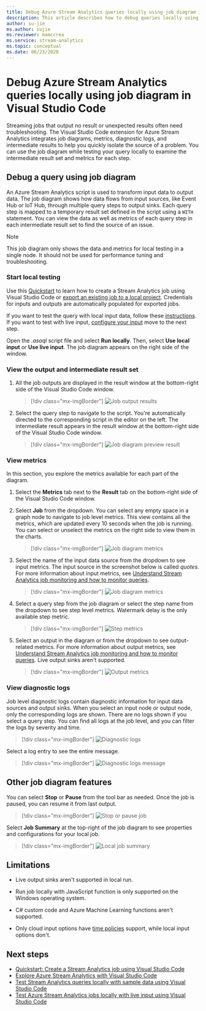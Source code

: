 ```yaml
---
title: Debug Azure Stream Analytics queries locally using job diagram in Visual Studio Code
description: This article describes how to debug queries locally using job diagram in the Azure Stream Analytics extension for Visual Studio Code.
author: su-jie
ms.author: sujie
ms.reviewer: mamccrea
ms.service: stream-analytics
ms.topic: conceptual
ms.date: 06/23/2020
---
```


# Debug Azure Stream Analytics queries locally using job diagram in Visual Studio Code

Streaming jobs that output no result or unexpected results often need troubleshooting. The Visual Studio Code extension for Azure Stream Analytics integrates job diagrams, metrics, diagnostic logs, and intermediate results to help you quickly isolate the source of a problem. You can use the job diagram while testing your query locally to examine the intermediate result set and metrics for each step.

## Debug a query using job diagram

An Azure Stream Analytics script is used to transform input data to output data. The job diagram shows how data flows from input sources, like Event Hub or IoT Hub, through multiple query steps to output sinks. Each query step is mapped to a temporary result set defined in the script using a `WITH` statement. You can view the data as well as metrics of each query step in each intermediate result set to find the source of an issue.

> [!NOTE]
> This job diagram only shows the data and metrics for local testing in a single node. It should not be used for performance tuning and troubleshooting.

### Start local testing

Use this [Quickstart](quick-create-vs-code.md) to learn how to create a Stream Analytics job using Visual Studio Code or [export an existing job to a local project](visual-studio-code-explore-jobs.md). Credentials for inputs and outputs are automatically populated for exported jobs.

If you want to test the query with local input data, follow these [instructions](visual-studio-code-local-run.md). If you want to test with live input, [configure your input](stream-analytics-add-inputs.md) move to the next step. 

Open the *\.asaql* script file and select **Run locally**. Then, select **Use local input** or **Use live input**. The job diagram appears on the right side of the window.

### View the output and intermediate result set  

1. All the job outputs are displayed in the result window at the bottom-right side of the Visual Studio Code window.

   > [!div class="mx-imgBorder"]
   > ![Job output results](./media/debug-locally-using-job-diagram-vs-code/job-output-results.png)

2. Select the query step to navigate to the script. You're automatically directed to the corresponding script in the editor on the left. The intermediate result appears in the result window at the bottom-right side of the Visual Studio Code window.

   > [!div class="mx-imgBorder"]
   > ![Job diagram preview result](./media/debug-locally-using-job-diagram-vs-code/preview-result.png)

### View metrics

In this section, you explore the metrics available for each part of the diagram.

1. Select the **Metrics** tab next to the **Result** tab on the bottom-right side of the Visual Studio Code window.

2. Select **Job** from the dropdown. You can select any empty space in a graph node to navigate to job level metrics. This view contains all the metrics, which are updated every 10 seconds when the job is running. You can select or unselect the metrics on the right side to view them in the charts.

   > [!div class="mx-imgBorder"]
   > ![Job diagram metrics](./media/debug-locally-using-job-diagram-vs-code/job-metrics.png)

3. Select the name of the input data source from the dropdown to see input metrics. The input source in the screenshot below is called *quotes*. For more information about input metrics, see [Understand Stream Analytics job monitoring and how to monitor queries](stream-analytics-monitoring.md).

   > [!div class="mx-imgBorder"]
   > ![Job diagram metrics](./media/debug-locally-using-job-diagram-vs-code/input-metrics.png)

4. Select a query step from the job diagram or select the step name from the dropdown to see step level metrics. Watermark delay is the only available step metric.

   > [!div class="mx-imgBorder"]
   > ![Step metrics](./media/debug-locally-using-job-diagram-vs-code/step-metrics.png)

5. Select an output in the diagram or from the dropdown to see output-related metrics. For more information about output metrics, see [Understand Stream Analytics job monitoring and how to monitor queries](stream-analytics-monitoring.md). Live output sinks aren't supported.

   > [!div class="mx-imgBorder"]
   > ![Output metrics](./media/debug-locally-using-job-diagram-vs-code/output-metrics.png)

### View diagnostic logs

Job level diagnostic logs contain diagnostic information for input data sources and output sinks. When you select an input node or output node, only the corresponding logs are shown. There are no logs shown if you select a query step. You can find all logs at the job level, and you can filter the logs by severity and time.

   > [!div class="mx-imgBorder"]
   > ![Diagnostic logs](./media/debug-locally-using-job-diagram-vs-code/diagnostic-logs.png)

   Select a log entry to see the entire message.

   > [!div class="mx-imgBorder"]
   > ![Diagnostic logs message](./media/debug-locally-using-job-diagram-vs-code/diagnostic-logs-message.png)


## Other job diagram features

You can select **Stop** or **Pause** from the tool bar as needed. Once the job is paused, you can resume it from last output.

> [!div class="mx-imgBorder"]
> ![Stop or pause job](./media/debug-locally-using-job-diagram-vs-code/stop-pause-job.png)

Select **Job Summary** at the top-right of the job diagram to see properties and configurations for your local job.

> [!div class="mx-imgBorder"]
> ![Local job summary](./media/debug-locally-using-job-diagram-vs-code/job-summary.png)

## Limitations

* Live output sinks aren't supported in local run.

* Run job locally with JavaScript function is only supported on the Windows operating system.

* C# custom code and Azure Machine Learning functions aren't supported. 

* Only cloud input options have [time policies](stream-analytics-out-of-order-and-late-events.md) support, while local input options don't.

## Next steps

* [Quickstart: Create a Stream Analytics job using Visual Studio Code](quick-create-vs-code.md)
* [Explore Azure Stream Analytics with Visual Studio Code](visual-studio-code-explore-jobs.md)
* [Test Stream Analytics queries locally with sample data using Visual Studio Code](visual-studio-code-local-run.md)
* [Test Azure Stream Analytics jobs locally with live input using Visual Studio Code](visual-studio-code-local-run-live-input.md)
